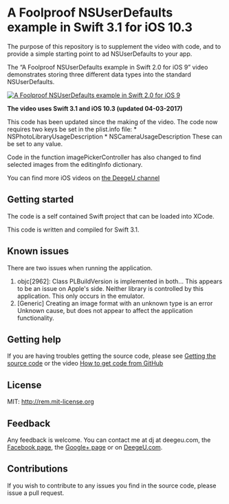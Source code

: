 # A Foolproof NSUserDefaults example in Swift 3.1 for iOS 10.3

The purpose of this repository is to supplement the video with code, and to provide a simple starting point to ad NSUserDefaults to your app.

The “A Foolproof NSUserDefaults example in Swift 2.0 for iOS 9” video demonstrates storing three different data types into the standard NSUserDefaults.

[![A Foolproof NSUserDefaults example in Swift 2.0 for iOS 9](https://img.youtube.com/vi/XD9LWJthqNE/0.jpg)](https://youtu.be/XD9LWJthqNE)

**The video uses Swift 3.1 and iOS 10.3 (updated 04-03-2017)**

This code has been updated since the making of the video. The code now requires two keys be set in the plist.info file:
    * NSPhotoLibraryUsageDescription
    * NSCameraUsageDescription
These can be set to any value.

Code in the function imagePickerController has also changed to find selected images from the editingInfo dictionary.

You can find more iOS videos on [the DeegeU channel](http://www.deegeu.com/subscribe)

## Getting started

The code is a self contained Swift project that can be loaded into XCode.

This code is written and compiled for Swift 3.1.

## Known issues
There are two issues when running the application.
1. objc[2962]: Class PLBuildVersion is implemented in both...
   This appears to be an issue on Apple's side. Neither library is controlled by this application. This only occurs in the emulator.
2. [Generic] Creating an image format with an unknown type is an error
   Unknown cause, but does not appear to affect the application functionality.

## Getting help

If you are having troubles getting the source code, please see [Getting the source code](http://www.deegeu.com/getting-the-source-code/) or the video [How to get code from GitHub](http://www.deegeu.com/videos/how-to-get-code-from-github/)  

## License

MIT: http://rem.mit-license.org

## Feedback

Any feedback is welcome. You can contact me at dj at deegeu.com, the [Facebook page](https://www.facebook.com/deegeu.programming.tutorials), the [Google+ page](https://plus.google.com/+Deegeu-programming-tutorials/posts) or on [DeegeU.com](http://www.deegeu.com).

## Contributions

If you wish to contribute to any issues you find in the source code, please issue a pull request.
